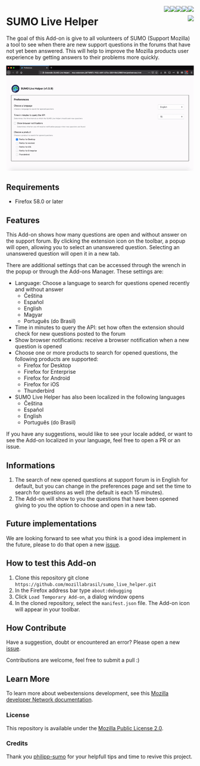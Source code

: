 [<img align="right" src="https://img.shields.io/github/issues/mozillabrasil/sumo_live_helper.svg">](https://github.com/mozillabrasil/sumo_live_helper/issues)
[<img align="right" src="https://img.shields.io/github/license/mozillabrasil/sumo_live_helper.svg">](https://github.com/mozillabrasil/sumo_live_helper/blob/master/LICENSE)
[<img align="right" src="https://img.shields.io/github/forks/mozillabrasil/sumo_live_helper.svg">](https://github.com/mozillabrasil/sumo_live_helper/network/members)
[<img align="right" src="https://img.shields.io/github/stars/mozillabrasil/sumo_live_helper.svg">](https://github.com/mozillabrasil/sumo_live_helper/stargazers)
[<img align="right" src="https://img.shields.io/github/release/mozillabrasil/sumo_live_helper.svg">](https://github.com/mozillabrasil/sumo_live_helper/releases)

# SUMO Live Helper [<img align="right" src="https://addons.cdn.mozilla.net/static/img/addons-buttons/AMO-button_2.png">](https://addons.mozilla.org/en-US/firefox/addon/sumo-live-helper-/)
The goal of this Add-on is give to all volunteers of SUMO (Support Mozilla) a tool to see when there are new support questions in the forums that have not yet been answered. This will help to improve the Mozilla products user experience by getting answers to their problems more quickly.

![SUMO_Live_Helper gif](sumo_live_helper.gif)

## Requirements
* Firefox 58.0 or later

## Features
This Add-on shows how many questions are open and without answer on the support forum. By clicking the extension icon on the toolbar, a popup will open, allowing you to select an unanswered question. Selecting an unanswered question will open it in a new tab.

There are additional settings that can be accessed through the wrench in the popup or through the Add-ons Manager. These settings are:
- Language: Choose a language to search for questions opened recently and without answer
    - Čeština
    - Español
    - English
    - Magyar
    - Português (do Brasil)
- Time in minutes to query the API: set how often the extension should check for new questions posted to the forum
- Show browser notifications: receive a browser notification when a new question is opened
- Choose one or more products to search for opened questions, the following products are supported:
    - Firefox for Desktop
    - Firefox for Enterprise
    - Firefox for Android
    - Firefox for iOS
    - Thunderbird
- SUMO Live Helper has also been localized in the following languages
    - Čeština
    - Español
    - English
    - Português (do Brasil)

If you have any suggestions, would like to see your locale added, or want to see the Add-on localized in your language, feel free to open a PR or an issue. 

## Informations
1. The search of new opened questions at support forum is in English for default, but you can change in the preferences page and set the time to search for questions as well (the default is each 15 minutes).
2. The Add-on will show to you the questions that have been opened giving to you the option to choose and open in a new tab.

## Future implementations
We are looking forward to see what you think is a good idea implement in the future, please to do that open a new [issue](https://github.com/mozillabrasil/sumo_live_helper/issues).

## How to test this Add-on
1. Clone this repository git clone ```https://github.com/mozillabrasil/sumo_live_helper.git```
2. In the Firefox address bar type ```about:debugging```
3. Click ```Load Temporary Add-on```, a dialog window opens
4. In the cloned repository, select the ```manifest.json``` file. The Add-on icon will appear in your toolbar.

## How Contribute
Have a suggestion, doubt or encountered an error? Please open a new [issue](https://github.com/mozillabrasil/sumo_live_helper/issues).

Contributions are welcome, feel free to submit a pull :)

## Learn More
To learn more about webextensions development, see this [Mozilla developer Network documentation](https://developer.mozilla.org/en-US/Add-ons/WebExtensions).

### License
This repository is available under the [Mozilla Public License 2.0](https://github.com/mozillabrasil/sumo_live_helper/blob/master/LICENSE).

### Credits
Thank you [philipp-sumo](https://github.com/philipp-sumo/) for your helpfull tips and time to revive this project.
